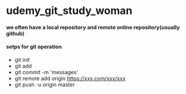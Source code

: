 # udemy_git_study_woman
#### we often have a local repository and remote online repository(usually github)
#### setps for git operation
* git init
* git add 
* git commit -m 'messages'
* git remote add origin https://xxx.com/xxx/xxx
* git push -u origin master
